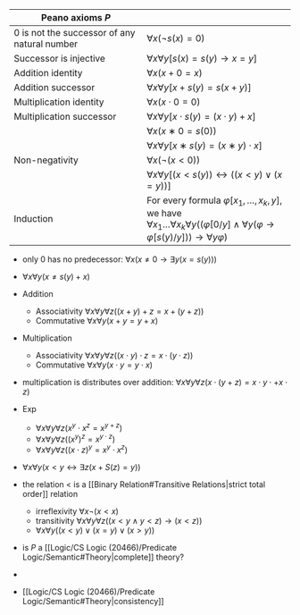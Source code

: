 
| Peano axioms $P$                               |                                                                                                                                                                                            |
| ---------------------------------------------- | ------------------------------------------------------------------------------------------------------------------------------------------------------------------------------------------ |
| $0$ is not the successor of any natural number | $∀x(¬s(x)=0)$                                                                                                                                                                              |
| Successor is injective                         | $∀x∀y[s(x)=s(y)→x=y]$                                                                                                                                                                      |
| Addition identity                              | $∀x(x+0=x)$                                                                                                                                                                                |
| Addition successor                             | $∀x∀y[x+s(y)=s(x+y)]$                                                                                                                                                                      |
| Multiplication identity                        | $∀x(x⋅0=0)$                                                                                                                                                                                |
| Multiplication successor                       | $∀x∀y[x⋅s(y)=(x⋅y)+x]$                                                                                                                                                                     |
|                                                | $∀x(x∗0=s(0))$                                                                                                                                                                             |
|                                                | $∀x∀y[x∗s(y)=(x∗y)⋅x]$                                                                                                                                                                     |
| Non-negativity                                 | $∀x(¬(x<0))$                                                                                                                                                                               |
|                                                | $∀x∀y[(x<s(y))↔((x<y)∨(x=y))]$                                                                                                                                                             |
| Induction                                      | For every formula $\varphi[x_{1},\dots ,x_{k},y]$, we have<br>$\forall x_{1}\dots \forall x_{k}\forall y((\varphi[0/y]\land \forall y(\varphi\to \varphi[s(y) / y]))\to \forall y\varphi)$ |


- only 0 has no predecessor: $\forall x(x\neq 0\to \exists y(x=s(y)))$
- $\forall x\forall y(x\neq s(y)+x)$
- Addition
	- Associativity $\forall x \forall y \forall z((x+y)+z=x+(y+z))$
	- Commutative $\forall x\forall y(x+y=y+x)$
- Multiplication
	- Associativity $\forall x \forall y \forall z((x\cdot y)\cdot z=x\cdot (y\cdot z))$
	- Commutative $\forall x\forall y(x\cdot y=y \cdot x)$
- multiplication is distributes over addition: $\forall x \forall y \forall z(x\cdot (y+ z)=x\cdot y\cdot + x \cdot z)$
- Exp
	- $\forall x \forall y \forall z(x^y\cdot x^z=x^{y+z})$
	- $\forall x \forall y \forall z((x^y)^z=x^{y\cdot z})$
	- $\forall x \forall y \forall z((x\cdot z)^y=x^y\cdot x^z)$
- $\forall x\forall y (x<y \leftrightarrow \exists z(x+S(z)=y))$
- the relation $<$ is a [[Binary Relation#Transitive Relations|strict total order]] relation
	- irreflexivity $\forall x\lnot(x<x)$
	- transitivity $\forall x \forall y \forall z((x<y \land y<z)\to (x < z))$
	- $\forall x \forall y((x<y)\lor (x=y)\lor (x>y))$



- is $P$ a [[Logic/CS Logic (20466)/Predicate Logic/Semantic#Theory|complete]] theory?
- 
- [[Logic/CS Logic (20466)/Predicate Logic/Semantic#Theory|consistency]]
